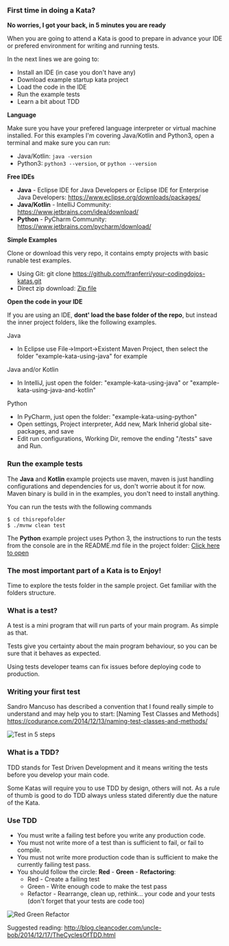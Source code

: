 ### First time in doing a Kata?

**No worries, I got your back, in 5 minutes you are ready**

When you are going to attend a Kata is good to prepare in advance your IDE or prefered environment for writing and running tests.

In the next lines we are going to:
* Install an IDE (in case you don't have any)
* Download example startup kata project
* Load the code in the IDE
* Run the example tests
* Learn a bit about TDD

**Language**

Make sure you have your prefered language interpreter or virtual machine installed. For this examples I'm covering Java/Kotlin and Python3, open a terminal and make sure you can run:

* Java/Kotlin: `java -version`
* Python3: `python3 --version`, or `python --version`

**Free IDEs**

* **Java** - Eclipse IDE for Java Developers or Eclipse IDE for Enterprise Java Developers: https://www.eclipse.org/downloads/packages/
* **Java/Kotlin** - IntelliJ Community: https://www.jetbrains.com/idea/download/
* **Python** - PyCharm Community: https://www.jetbrains.com/pycharm/download/

**Simple Examples**

Clone or download this very repo, it contains empty projects with basic runable test examples.

* Using Git: git clone https://github.com/franferri/your-codingdojos-katas.git
* Direct zip download: [Zip file](../../archive/master.zip)

**Open the code in your IDE**

If you are using an IDE, **dont' load the base folder of the repo**, but instead the inner project folders, like the following examples.

Java
* In Eclipse use File->Import->Existent Maven Project, then select the folder "example-kata-using-java" for example

Java and/or Kotlin
* In IntelliJ, just open the folder: "example-kata-using-java" or "example-kata-using-java-and-kotlin"

Python
* In PyCharm, just open the folder: "example-kata-using-python"
* Open settings, Project interpreter, Add new, Mark Inherid global site-packages, and save
* Edit run configurations, Working Dir, remove the ending "/tests" save and Run.

### Run the example tests

The **Java** and **Kotlin** example projects use maven, maven is just handling configurations and dependencies for us, don't worrie about it for now. Maven binary is build in in the examples, you don't need to install anything.

You can run the tests with the following commands

    $ cd thisrepofolder
    $ ./mvnw clean test

The **Python** example project uses Python 3, the instructions to run the tests from the console are in the README.md file in the project folder: [Click here to open](../tree/master/your-kata-project-using-python3)

### The most important part of a Kata is to Enjoy!

Time to explore the tests folder in the sample project. Get familiar with the folders structure.

### What is a test?

A test is a mini program that will run parts of your main program. As simple as that.

Tests give you certainty about the main program behaviour, so you can be sure that it behaves as expected.

Using tests developer teams can fix issues before deploying code to production.

### Writing your first test

Sandro Mancuso has described a convention that I found really simple to understand and may help you to start: [Naming Test Classes and Methods] https://codurance.com/2014/12/13/naming-test-classes-and-methods/

![Test in 5 steps](blob/master/images/test_in_5_steps.jpg?raw=true)

### What is a TDD?

TDD stands for Test Driven Development and it means writing the tests before you develop your main code.

Some Katas will require you to use TDD by design, others will not. As a rule of thumb is good to do TDD always unless stated diferently due the nature of the Kata.

### Use TDD
* You must write a failing test before you write any production code.
* You must not write more of a test than is sufficient to fail, or fail to compile.
* You must not write more production code than is sufficient to make the currently failing test pass.
* You should follow the circle: **Red** - **Green** - **Refactoring**:
  * Red - Create a failing test
  * Green - Write enough code to make the test pass
  * Refactor - Rearrange, clean up, rethink... your code and your tests (don't forget that your tests are code too)

![Red Green Refactor](../blob/master/images/red_green_refactor.jpg)

Suggested reading: http://blog.cleancoder.com/uncle-bob/2014/12/17/TheCyclesOfTDD.html
